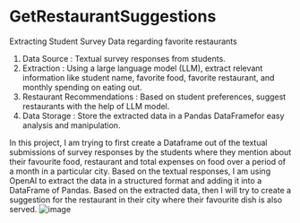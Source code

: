 # GetRestaurantSuggestions
Extracting Student Survey Data regarding favorite restaurants
1. Data Source : Textual survey responses from students.
2. Extraction : Using a large language model (LLM), extract relevant information like student name, favorite food, favorite restaurant, and monthly spending on eating out.
3. Restaurant Recommendations : Based on student preferences, suggest restaurants with the help of LLM model.
4. Data Storage : Store the extracted data in a Pandas DataFramefor easy analysis and manipulation.

In this project, I am trying to first create a Dataframe out of the textual submissions of survey responses by the students where they mention about their favourite food, restaurant and total expenses on food over a period of a month in a particular city. Based on the textual responses, I am using OpenAI to extract the data in a structured format and adding it into a DataFrame of Pandas. Based on the extracted data, then I will try to create a suggestion for the restaurant in their city where their favourite dish is also served.
![image](https://github.com/shivammahajan03/GetRestaurantSuggestions/assets/152625180/cc6dd4a9-d529-4590-88e3-28da07934bb6)
